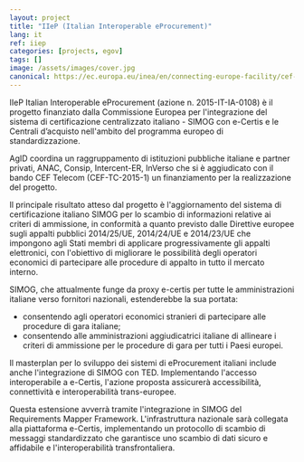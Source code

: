 ```yaml
---
layout: project
title: "IIeP (Italian Interoperable eProcurement)"
lang: it
ref: iiep
categories: [projects, egov]
tags: []
image: /assets/images/cover.jpg
canonical: https://ec.europa.eu/inea/en/connecting-europe-facility/cef-telecom/2015-it-ia-0108
---
```


IIeP Italian Interoperable eProcurement (azione n. 2015-IT-IA-0108) è il progetto finanziato dalla Commissione Europea per l'integrazione del sistema di certificazione centralizzato italiano - SIMOG con e-Certis e le Centrali d’acquisto nell'ambito del programma europeo di standardizzazione.

AgID coordina un raggruppamento di istituzioni pubbliche italiane e partner privati, ANAC, Consip, Intercent-ER, InVerso che si è aggiudicato con il bando CEF Telecom (CEF-TC-2015-1) un finanziamento per la realizzazione del progetto.

Il principale risultato atteso dal progetto è l'aggiornamento del sistema di certificazione italiano SIMOG per lo scambio di informazioni relative ai criteri di ammissione, in conformità a quanto previsto dalle Direttive europee sugli appalti pubblici 2014/25/UE, 2014/24/UE e 2014/23/UE che impongono agli Stati membri di applicare progressivamente gli appalti elettronici, con l'obiettivo di migliorare le possibilità degli operatori economici di partecipare alle procedure di appalto in tutto il mercato interno.

SIMOG, che attualmente funge da proxy e-certis per tutte le amministrazioni italiane verso fornitori nazionali, estenderebbe la sua portata:

* consentendo agli operatori economici stranieri di partecipare alle procedure di gara italiane;
* consentendo alle amministrazioni aggiudicatrici italiane di allineare i criteri di ammissione per le procedure di gara per tutti i Paesi europei.

Il masterplan per lo sviluppo dei sistemi di eProcurement italiani include anche l'integrazione di SIMOG con TED. Implementando l'accesso interoperabile a e-Certis, l'azione proposta assicurerà accessibilità, connettività e interoperabilità trans-europee.

Questa estensione avverrà tramite l'integrazione in SIMOG del Requirements Mapper Framework. L'infrastruttura nazionale sarà collegata alla piattaforma e-Certis, implementando un protocollo di scambio di messaggi standardizzato che garantisce uno scambio di dati sicuro e affidabile e l'interoperabilità transfrontaliera.
